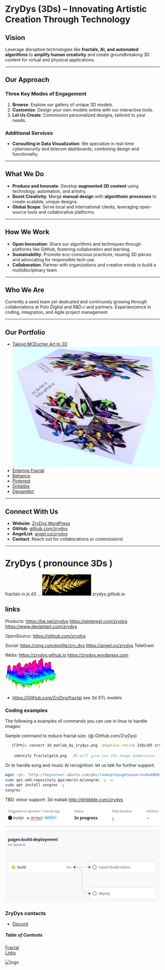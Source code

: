 # ZryDys (3Ds) – Innovating Artistic Creation Through Technology  

## **Vision**  
Leverage disruptive technologies like **fractals, AI, and automated algorithms** to **amplify human creativity** and create groundbreaking 3D content for virtual and physical applications.  

---

## **Our Approach**  

### **Three Key Modes of Engagement**  
1. **Browse**: Explore our gallery of unique 3D models.  
2. **Customize**: Design your own models online with our interactive tools.  
3. **Let Us Create**: Commission personalized designs, tailored to your needs.  

### **Additional Services**  
- **Consulting in Data Visualization**: We specialize in real-time cybersecurity and telecom dashboards, combining design and functionality.  

---

## **What We Do**  

- **Produce and Innovate**: Develop **augmented 3D content** using technology, automation, and artistry.  
- **Boost Creativity**: Merge **manual design** with **algorithmic processes** to create scalable, unique designs.  
- **Global Scope**: Serve local and international clients, leveraging open-source tools and collaborative platforms.  

---

## **How We Work**  

- **Open Innovation**: Share our algorithms and techniques through platforms like GitHub, fostering collaboration and learning.  
- **Sustainability**: Promote eco-conscious practices, reusing 3D pieces and advocating for responsible tech use.  
- **Collaboration**: Partner with organizations and creative minds to build a multidisciplinary team.  

---

## **Who We Are**  


 Currently a seed team yet dedicated and continuosly growing through collaborations at Polo Digital and R&D+i and partners. Experiencience in coding, integration, and Agile project management 

---

## **Our Portfolio**  

- [Taking MCEscher Art to 3D](https://zrydys.github.io/esch4.html)   ![](EscherZryDys.jpg)
- [Entering Fractal](https://zrydys.github.io/tofractal.html) 
- [Behance](http://behance.net/zrydys)  
- [Pinterest](http://pinterest.com/zrydys)  
- [Dribbble](http://dribbble.com/zrydys)  
- [DeviantArt](http://www.deviantart.com/zrydys)  

---

## **Connect With Us**  

- **Website**: [ZryDys WordPress](https://zrydys.wordpress.com)  
- **GitHub**: [github.com/zrydys](https://github.com/zrydys)  
- **AngelList**: [angel.co/zrydys](http://angel.co/zrydys)  
- **Contact**: Reach out for collaborations or commissions!  

---



# ZryDys ( pronounce 3Ds ) 

fractals in js d3 ... ![logo](fractalgold.png) zrydys.github.io

## links

*Products*: https://be.net/zrydys https://pinterest.com/zrydys https://www.deviantart.com/zrydys

*OpenSource*: https://github.com/zrydys

*Social*:  https://xing.com/profile/zry_dys  https://angel.co/zrydys  TeleGram

*Webs*: https://zrydys.github.io   https://zrydys.wordpress.com  ![logo](zrydysML.png)


- https://GitHub.com/ZryDys/fractal see 3d STL models


### Coding examples

The following a examples of commands you can use in linux to handle images:

Sample command to reduce fractal size. (@ GitHub.com/ZryDys)

```bash  
   (ГЭབད); convert 3d_matlab_by_zrydys.png -adaptive-resize 210x105 zrydysML.png 
   
	identify fractalgold.png   #% will give you the image dimensions
```
Or to handle song and music AI recognition: let us talk for further support:

```bash  
wget -qO- 'http://keyserver.ubuntu.com/pks/lookup?op=get&search=0x6888550b2fc77d09' | sudo tee /etc/apt/trusted.gpg.d/songrec.asc
sudo apt-add-repository ppa:marin-m/songrec -y -u
sudo apt install songrec -y
songrec
```


TBD: minor support:  3d matlab  http://dribbble.com/zrydys   

![](cicd.jpg)

### ZryDys contacts

<!--
- [Facebook ](https://facebook.com/zrydys)
- [Tiktok ](https://tiktok.com/@zrydys)
- [YouTube ](https://youtube.com/channel/zrydys)
- [Instagram ](https://instagram.com/zrydys/)
-->

- [Discord ](https://discord.com/invite/zrydys)

##### Table of Contents 

[Fractal](#fractal)  
[Links](#links)  

  ![logo](http://zrydys.github.io/zrydys.png)
 
